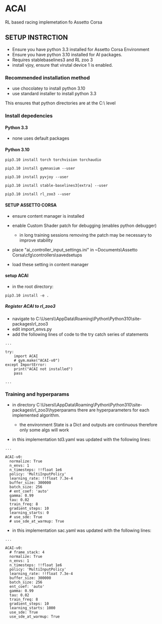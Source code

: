 # ACAI

RL based racing implemetation fo Assetto Corsa

## SETUP INSTRCTION

- Ensure you have python 3.3 installed for Assetto Corsa Environment
- Ensure you have python 3.10 installed for AI packages.
- Requires stablebaselines3 and RL zoo 3
- install vjoy, ensure that virutal device 1 is enabled.

### Recommended installation method
- use chocolatey to install python 3.10 
- use standard installer to install python 3.3 

This ensures that python directories are at the C:\ level

### Install depedencies


#### Python 3.3
- none uses default packages
#### Python 3.10


```
pip3.10 install torch torchvision torchaudio

pip3.10 install gymnasium --user

pip3.10 install pyvjoy --user

pip3.10 install stable-baselines3[extra] --user

pip3.10 install rl_zoo3 --user
```

#### SETUP ASSETTO CORSA

- ensure content manager is installed

- enable Custom Shader patch for debugging (enables python debugger)

    - in long training sessions removing the patch may be necessary to improve stability

- place "ai_controller_input_settings.ini" in ~Documents\Assetto Corsa\cfg\controllers\savedsetups

- load these setting in content manager

#### setup ACAI

- in the root directory:
```
pip3.10 install -e .

```
##### Register ACAI to rl_zoo3
- navigate to C:\Users\\<User>\AppData\Roaming\Python\Python310\site-packages\rl_zoo3
- edit import_envs.py
- add the following lines of code to the try catch series of statements
```
...

try:
    import ACAI
    # gym.make("ACAI-v0")
except ImportError:
    print("ACAI not installed")
    pass

...

```

### Training and hyperparams

- in directory C:\Users\\<User>\AppData\Roaming\Python\Python310\site-packages\rl_zoo3\hyperparams there are hyperparameters for each implemented algorithm. 
    - the environment State is a Dict and outputs are continuous therefore only some algs will work

- in this implementation td3.yaml was updated with the following lines:

```
...

ACAI-v0:
  normalize: True
  n_envs: 1
  n_timesteps: !!float 1e6
  policy: 'MultiInputPolicy'
  learning_rate: !!float 7.3e-4
  buffer_size: 300000
  batch_size: 256
  # ent_coef: 'auto'
  gamma: 0.99
  tau: 0.02
  train_freq: 8
  gradient_steps: 10
  learning_starts: 0
  # use_sde: True
  # use_sde_at_warmup: True
```
- in this implementation sac.yaml was updated with the following lines:

```
...

ACAI-v0:
  # frame_stack: 4
  normalize: True
  n_envs: 1
  n_timesteps: !!float 1e6
  policy: 'MultiInputPolicy'
  learning_rate: !!float 7.3e-4
  buffer_size: 300000
  batch_size: 256
  ent_coef: 'auto'
  gamma: 0.99
  tau: 0.02
  train_freq: 8
  gradient_steps: 10
  learning_starts: 1000
  use_sde: True
  use_sde_at_warmup: True
```






